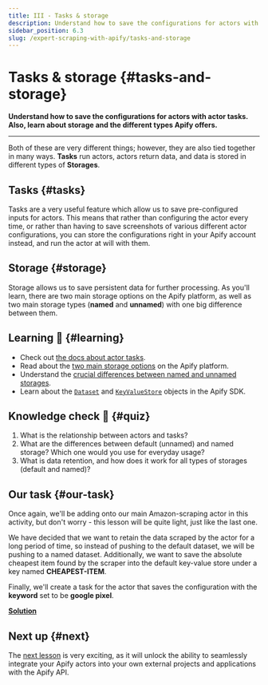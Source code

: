 ```yaml
---
title: III - Tasks & storage
description: Understand how to save the configurations for actors with actor tasks. Also, learn about storage and the different types Apify offers.
sidebar_position: 6.3
slug: /expert-scraping-with-apify/tasks-and-storage
---
```


# Tasks & storage {#tasks-and-storage}

**Understand how to save the configurations for actors with actor tasks. Also, learn about storage and the different types Apify offers.**

---

Both of these are very different things; however, they are also tied together in many ways. **Tasks** run actors, actors return data, and data is stored in different types of **Storages**.

## Tasks {#tasks}

Tasks are a very useful feature which allow us to save pre-configured inputs for actors. This means that rather than configuring the actor every time, or rather than having to save screenshots of various different actor configurations, you can store the configurations right in your Apify account instead, and run the actor at will with them.

## Storage {#storage}

Storage allows us to save persistent data for further processing. As you'll learn, there are two main storage options on the Apify platform, as well as two main storage types (**named** and **unnamed**) with one big difference between them.

## Learning 🧠 {#learning}

- Check out [the docs about actor tasks](/platform/actors/tasks).
- Read about the [two main storage options](/platform/storage#dataset) on the Apify platform.
- Understand the [crucial differences between named and unnamed storages](/platform/storage#named-and-unnamed-storages).
- Learn about the [`Dataset`](https://docs.apify.com/sdk-js/docs/api/dataset) and [`KeyValueStore`](https://docs.apify.com/sdk-js/docs/api/key-value-store) objects in the Apify SDK.

## Knowledge check 📝 {#quiz}

1. What is the relationship between actors and tasks?
2. What are the differences between default (unnamed) and named storage? Which one would you use for everyday usage?
3. What is data retention, and how does it work for all types of storages (default and named)?

## Our task {#our-task}

Once again, we'll be adding onto our main Amazon-scraping actor in this activity, but don't worry - this lesson will be quite light, just like the last one.

We have decided that we want to retain the data scraped by the actor for a long period of time, so instead of pushing to the default dataset, we will be pushing to a named dataset. Additionally, we want to save the absolute cheapest item found by the scraper into the default key-value store under a key named **CHEAPEST-ITEM**.

Finally, we'll create a task for the actor that saves the configuration with the **keyword** set to be **google pixel**.

[**Solution**](./solutions/using_storage_creating_tasks.md)

## Next up {#next}

The [next lesson](./apify_api_and_client.md) is very exciting, as it will unlock the ability to seamlessly integrate your Apify actors into your own external projects and applications with the Apify API.
